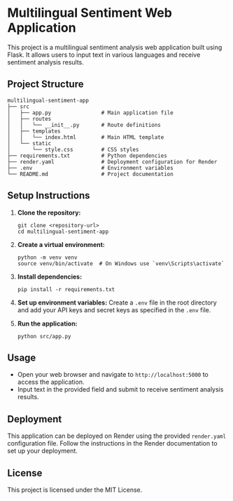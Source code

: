 # Multilingual Sentiment Web Application

This project is a multilingual sentiment analysis web application built using Flask. It allows users to input text in various languages and receive sentiment analysis results.

## Project Structure

```
multilingual-sentiment-app
├── src
│   ├── app.py                # Main application file
│   ├── routes
│   │   └── __init__.py       # Route definitions
│   ├── templates
│   │   └── index.html        # Main HTML template
│   └── static
│       └── style.css         # CSS styles
├── requirements.txt          # Python dependencies
├── render.yaml               # Deployment configuration for Render
├── .env                      # Environment variables
└── README.md                 # Project documentation
```

## Setup Instructions

1. **Clone the repository:**
   ```
   git clone <repository-url>
   cd multilingual-sentiment-app
   ```

2. **Create a virtual environment:**
   ```
   python -m venv venv
   source venv/bin/activate  # On Windows use `venv\Scripts\activate`
   ```

3. **Install dependencies:**
   ```
   pip install -r requirements.txt
   ```

4. **Set up environment variables:**
   Create a `.env` file in the root directory and add your API keys and secret keys as specified in the `.env` file.

5. **Run the application:**
   ```
   python src/app.py
   ```

## Usage

- Open your web browser and navigate to `http://localhost:5000` to access the application.
- Input text in the provided field and submit to receive sentiment analysis results.

## Deployment

This application can be deployed on Render using the provided `render.yaml` configuration file. Follow the instructions in the Render documentation to set up your deployment.

## License

This project is licensed under the MIT License.